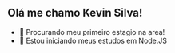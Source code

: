 ## Olá me chamo Kevin Silva!

- 🔭 Procurando meu primeiro estagio na area!
- 🌱 Estou iniciando meus estudos em Node.JS

